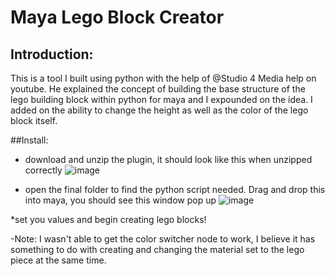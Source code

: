 # Maya Lego Block Creator

## Introduction:
This is a tool I built using python with the help of @Studio 4 Media help on youtube. He explained the concept of building the base structure of the lego building block within python for maya and I expounded on the idea. I added on the ability to change the height as well as the color of the lego block itself. 

##Install:
* download and unzip the plugin, it should look like this when unzipped correctly
  ![image](https://github.com/abriller24/TechDirectionFinal/assets/70406513/ecd36c34-b6cb-4da2-a040-550bdd01c953)

* open the final folder to find the python script needed. Drag and drop this into maya, you should see this window pop up
  ![image](https://github.com/abriller24/TechDirectionFinal/assets/70406513/b6df7df0-f17f-4413-8309-2dce51ac333f)

*set you values and begin creating lego blocks!

-Note: I wasn't able to get the color switcher node to work, I believe it has something to do with creating and changing the material set to the lego piece at the same time. 

